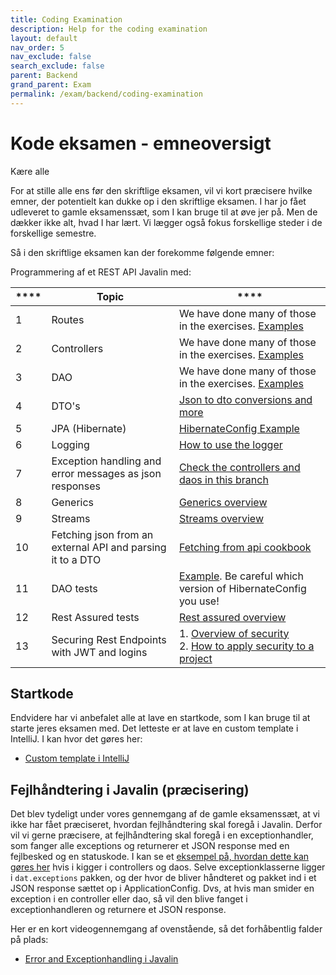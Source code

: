 ```yaml
---
title: Coding Examination
description: Help for the coding examination
layout: default
nav_order: 5
nav_exclude: false
search_exclude: false
parent: Backend
grand_parent: Exam
permalink: /exam/backend/coding-examination
---
```


# Kode eksamen - emneoversigt

Kære alle

For at stille alle ens før den skriftlige eksamen, vil vi kort præcisere hvilke emner,
der potentielt kan dukke op i den skriftlige eksamen.
I har jo fået udleveret to gamle eksamenssæt, som I kan bruge til at øve jer på. Men de dækker
ikke alt, hvad I har lært. Vi lægger også fokus forskellige steder i de
forskellige semestre.

Så i den skriftlige eksamen kan der forekomme følgende emner:

Programmering af et REST API Javalin med:

| **** | **Topic**                                                  | ****                                                                                                                |
|------|------------------------------------------------------------|---------------------------------------------------------------------------------------------------------------------|
| 1    | Routes                                                     | We have done many of those in the exercises. [Examples](https://github.com/jonbertelsen/hotel_api_deployable/tree/exceptionhandling/src/main/java/dat/routes)                                                                                                                    |
| 2    | Controllers                                                | We have done many of those in the exercises. [Examples](https://github.com/jonbertelsen/hotel_api_deployable/tree/exceptionhandling/src/main/java/dat/controllers/impl)                                                                                                                    |
| 3    | DAO                                                        | We have done many of those in the exercises. [Examples](https://github.com/jonbertelsen/hotel_api_deployable/tree/exceptionhandling/src/main/java/dat/daos/impl)                                                                                                                    |
| 4    | DTO's                                                      | [Json to dto conversions and more](../../../toolbox/dataintegration/dto-conversions/)                             |
| 5    | JPA (Hibernate)                                            | [HibernateConfig Example](https://github.com/jonbertelsen/hotel_api_deployable/blob/exceptionhandling/src/main/java/dat/config/HibernateConfig.java)                                                                                                                    |
| 6    | Logging                                                    | [How to use the logger](../../../toolbox/javalin/logging/)                                               |
| 7    | Exception handling and error messages as json responses    |  [Check the controllers and daos in this branch](https://github.com/jonbertelsen/hotel_api_deployable/tree/exceptionhandling)                                                                                                               |
| 8    | Generics                                                   | [Generics overview](../../../toolbox/java/generics/)                                                                                                                    |
| 9    | Streams                                                    | [Streams overview](../../../toolbox/java/streams/)                                                                                                                    |
| 10   | Fetching json from an external API and parsing it to a DTO | [Fetching from api cookbook](../../../toolbox/dataintegration/httpclient)                                             |
| 11   | DAO tests                                                  | [Example](https://github.com/jonbertelsen/gls/blob/main/src/test/java/dat/PackageDAOTest.java). Be careful which version of HibernateConfig you use!                                                                                                                     |
| 12   | Rest Assured tests                                         | [Rest assured overview](../../../toolbox/test/rest-assured)                                                                    |
| 13   | Securing Rest Endpoints with JWT and logins                | 1. [Overview of security](../../../toolbox/security/api_security.md)<br/>2. [How to apply security to a project](https://cphbusiness.cloud.panopto.eu/Panopto/Pages/Sessions/List.aspx?folderID=7e145a6e-511b-48b0-919f-b20200ef108e) |

## Startkode

Endvidere har vi anbefalet alle at lave en startkode, som I kan bruge til at starte jeres eksamen med. Det letteste er at lave en custom template i IntelliJ. I kan hvor det gøres her:

- [Custom template i IntelliJ](https://cphbusiness.cloud.panopto.eu/Panopto/Pages/Viewer.aspx?id=7708031b-7a36-4995-8468-b21a01153a70)

## Fejlhåndtering i Javalin (præcisering)

Det blev tydeligt under vores gennemgang af de gamle eksamenssæt, at vi ikke har fået præciseret, hvordan fejlhåndtering skal foregå i Javalin. Derfor vil vi gerne præcisere, at fejlhåndtering skal foregå i en exceptionhandler, som fanger alle exceptions og returnerer et JSON response med en fejlbesked og en statuskode. I kan se et [eksempel på, hvordan dette kan gøres her](https://github.com/jonbertelsen/hotel_api_deployable/tree/exceptionhandling) hvis i kigger i controllers og daos.
Selve exceptionklasserne ligger i `dat.exceptions` pakken, og der hvor de bliver håndteret og pakket ind i et JSON response sættet op i ApplicationConfig. Dvs, at hvis man smider en exception i en controller eller dao, så vil den blive fanget i exceptionhandleren og returnere et JSON response.

Her er en kort videogennemgang af ovenstående, så det forhåbentlig falder på plads:

- [Error and Exceptionhandling i Javalin](https://cphbusiness.cloud.panopto.eu/Panopto/Pages/Viewer.aspx?id=c39a2112-4b0f-4bae-b911-b21a015de219)
